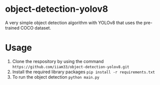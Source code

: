 # object-detection-yolov8
A very simple object detection algorithm with YOLOv8 that uses the pre-trained COCO dataset. 

# Usage
1. Clone the respository by using the command ```https://github.com/iiam33/object-detection-yolov8.git```
2. Install the required library packages ```pip install -r requirements.txt```
3. To run the object detection ```python main.py```
